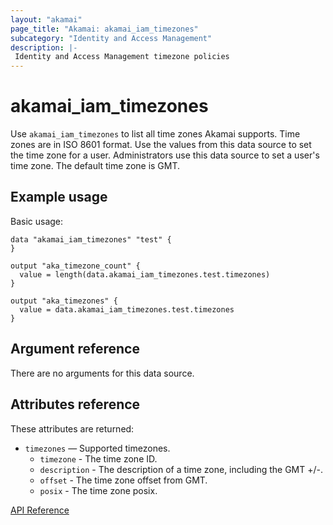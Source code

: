```yaml
---
layout: "akamai"
page_title: "Akamai: akamai_iam_timezones"
subcategory: "Identity and Access Management"
description: |-
 Identity and Access Management timezone policies
---
```


# akamai_iam_timezones

Use `akamai_iam_timezones` to list all time zones Akamai supports. Time zones are in ISO 8601 format. Use the values from this data source to set the time zone for a user. Administrators use this data source to set a user's time zone. The default time zone is GMT. 

## Example usage

Basic usage:

```hcl
data "akamai_iam_timezones" "test" {
}

output "aka_timezone_count" {
  value = length(data.akamai_iam_timezones.test.timezones)
}

output "aka_timezones" {
  value = data.akamai_iam_timezones.test.timezones
}
```

## Argument reference

There are no arguments for this data source.

## Attributes reference

These attributes are returned:

* `timezones` — Supported timezones.
  * `timezone` - The time zone ID.
  * `description` - The description of a time zone, including the GMT +/-.
  * `offset` - The time zone offset from GMT.
  * `posix` - The time zone posix.

[API Reference](https://developer.akamai.com/api/core_features/identity_management_user_admin/v2.html#getadmintimezones)
